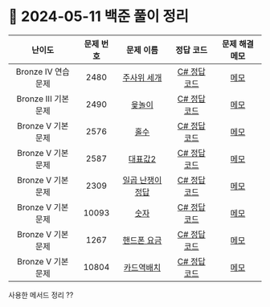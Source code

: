 # 📅 2024-05-11 백준 풀이 정리

| 난이도 | 문제 번호 | 문제 이름 | 정답 코드 | 문제 해결 메모 |
| :--: | :--: | :--: | :--: | :--: |
| Bronze IV 연습 문제 | 2480 | [주사위 세개](https://www.acmicpc.net/problem/2480) | [C# 정답 코드](../bojSolutions/2025-05-11/2480.cs) | [메모]() |
| Bronze III 기본 문제 | 2490 | [윷놀이](https://www.acmicpc.net/problem/2490) | [C# 정답 코드](../bojSolutions/2025-05-11/2490.cs) | [메모]() |
| Bronze V 기본 문제 | 2576 | [홀수](https://www.acmicpc.net/problem/2576) | [C# 정답 코드](../bojSolutions/2025-05-11/2576.cs) | [메모]() |
| Bronze V 기본 문제 | 2587 | [대표값2](https://www.acmicpc.net/problem/2587) | [C# 정답 코드](../bojSolutions/2025-05-11/2587.cs) | [메모]() |
| Bronze V 기본 문제 | 2309 | [일곱 난쟁이	정답](https://www.acmicpc.net/problem/2309) | [C# 정답 코드](../bojSolutions/2025-05-11/2309.cs) | [메모]() |
| Bronze V 기본 문제 | 10093 | [숫자](https://www.acmicpc.net/problem/10093) | [C# 정답 코드](../bojSolutions/2025-05-11/10093.cs) | [메모]() |
| Bronze V 기본 문제 | 1267 | [핸드폰 요금](https://www.acmicpc.net/problem/1267) | [C# 정답 코드](../bojSolutions/2025-05-11/1267.cs) | [메모]() |
| Bronze V 기본 문제 | 10804 | [카드역배치](https://www.acmicpc.net/problem/10804) | [C# 정답 코드](../bojSolutions/2025-05-11/10804.cs) | [메모]() |

사용한 메서드 정리
??

